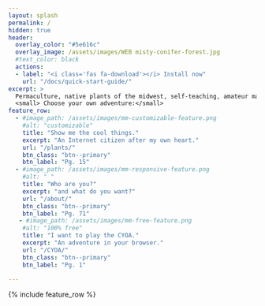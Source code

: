 ```yaml
---
layout: splash
permalink: /
hidden: true
header:
  overlay_color: "#5e616c"
  overlay_image: /assets/images/WEB misty-conifer-forest.jpg
  #text_color: black
  actions:
  - label: "<i class='fas fa-download'></i> Install now"
    url: "/docs/quick-start-guide/"
excerpt: >
  Permaculture, native plants of the midwest, self-teaching, amateur makes, and enthusiastic bullshit. Welcome to my corner of the Internet!<br />
  <small> Choose your own adventure:</small>
feature_row:
  - #image_path: /assets/images/mm-customizable-feature.png
    #alt: "customizable"
    title: "Show me the cool things."
    excerpt: "An Internet citizen after my own heart."
    url: "/plants/"
    btn_class: "btn--primary"
    btn_label: "Pg. 15"
  - #image_path: /assets/images/mm-responsive-feature.png
    #alt: " "
    title: "Who are you?"
    excerpt: "and what do you want?"
    url: "/about/"
    btn_class: "btn--primary"
    btn_label: "Pg. 71"
   - #image_path: /assets/images/mm-free-feature.png
    #alt: "100% free"
    title: "I want to play the CYOA."
    excerpt: "An adventure in your browser."
    url: "/CYOA/"
    btn_class: "btn--primary"
    btn_label: "Pg. 1" 
    
---
```


{% include feature_row %}

